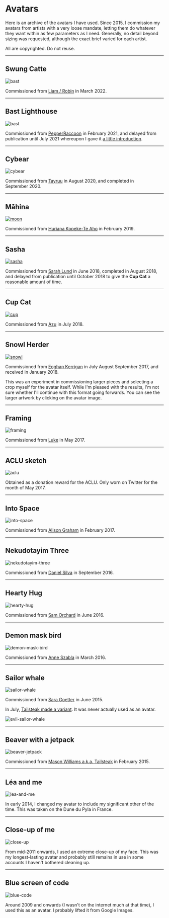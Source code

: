 # Avatars

Here is an archive of the avatars I have used. Since 2015, I commission my
avatars from artists with a very loose mandate, letting them do whatever
they want within as few parameters as I need. Generally, no detail beyond
sizing was requested, although the exact brief varied for each artist.

All are copyrighted. Do not reuse.

---

## Swung Catte

![bast](swung-catte.png)

Commissioned from [Liam / Robin](https://ko-fi.com/phomarciam)
in <time datetime="2022-W11">March&nbsp;2022</time>.

---

## Bast Lighthouse

![bast](bast-lighthouse.png)

Commissioned from [PepperRaccoon](https://pepperraccoon.com)
in <time datetime="2021-W06">February&nbsp;2021</time>, and
delayed from publication until
<time datetime="2021-W28">July&nbsp;2021</time>
whereupon I gave it [a little introduction](https://twitter.com/passcod/status/1413892122848026626).

---

## Cybear

![cybear](cybear.jpg)

Commissioned from [Tayruu](https://twitter.com/Tayruu)
in <time datetime="2020-W33">August&nbsp;2020</time>, and
completed in <time datetime="2020-W37">September&nbsp;2020</time>.

---

## Māhina

[![moon](moon.jpg)](huriana/moon.jpg)

Commissioned from [Huriana Kopeke-Te Aho](https://twitter.com/maorimarxist)
in <time datetime="2019-W06">February&nbsp;2019</time>.

---

## Sasha

[![sasha](sasha.jpg)](sarah/sasha.jpg)

Commissioned from [Sarah Lund](https://twitter.com/PlaidCushion)
in <time datetime="2018-W25">June&nbsp;2018</time>, completed in
<time datetime="2018-W33">August&nbsp;2018</time>, and delayed from
publication until <time datetime="2018-W41">October&nbsp;2018</time>
to give the <b>Cup Cat</b> a reasonable amount of time.

---

## Cup Cat

[![cup](cup-cat.jpg)](azu/cup-cat.jpg)

Commissioned from [Azu](https://twitter.com/azuria_sky)
in <time datetime="2018-W28">July&nbsp;2018</time>.

---

## Snowl Herder

[![snowl](snowl-herder.jpg)](eoghan/snowscene.jpg)

Commissioned from [Eoghan Kerrigan](https://twitter.com/eoghankerrigan)
in <time datetime="2017-W37"><del>July</del> <del>August</del> September&nbsp;2017</time>,
and received in <time datetime="2018-W03">January&nbsp;2018</time>.

This was an experiment in commissioning larger pieces and selecting a crop
myself for the avatar itself. While I'm pleased with the results, I'm not
sure whether I'll continue with this format going forwards. You can see the
larger artwork by clicking on the avatar image.

---

## Framing

![framing](framing.png)

Commissioned from [Luke](https://twitter.com/LukrShiba)
in <time datetime="2017-W22">May&nbsp;2017</time>.

---

## ACLU sketch

![aclu](aclu.png)

Obtained as a donation reward for the ACLU. Only worn on Twitter for the month
of <time datetime="2017-W21">May&nbsp;2017</time>.

---

## Into Space

![into-space](into-space.png)

Commissioned from [Alison Graham](https://poweredbycokezero.com/)
in <time datetime="2017-W09">February&nbsp;2017</time>.

---

## Nekudotayim Three

![nekudotayim-three](nekudotayim-three.png)

Commissioned from [Daniel Silva](http://boymilk.myportfolio.com)
in <time datetime="2016-W38">September&nbsp;2016</time>.

---

## Hearty Hug

![hearty-hug](hearty-hug.png)

Commissioned from [Sam Orchard](http://www.thesamorchard.com)
in <time datetime="2016-W22">June&nbsp;2016</time>.

---

## Demon mask bird

![demon-mask-bird](demon-mask-bird.jpg)

Commissioned from [Anne Szabla](http://www.aszabla.com)
in <time datetime="2016-W11">March&nbsp;2016</time>.

---

## Sailor whale

![sailor-whale](sailor-whale.png)

Commissioned from [Sara Goetter](http://sgoetter.com)
in <time datetime="2015-W23">June&nbsp;2015</time>.

In <time datetime="2015-07-05T04:46:00+12:00">July</time>,
[Tailsteak made a variant](https://twitter.com/tailsteak/status/617706008937373697).
It was never actually used as an avatar.

![evil-sailor-whale](evil-sailor-whale.png)

---

## Beaver with a jetpack

![beaver-jetpack](beaver-jetpack.png)

Commissioned from [Mason Williams a.k.a. Tailsteak](https://tailsteak.com)
in <time datetime="2015-W07">February&nbsp;2015</time>.

---

## Léa and me

![lea-and-me](lea-and-me.png)

In <time datetime="2014-W07">early&nbsp;2014</time>, I changed my avatar to include my
significant other of the time. This was taken on the Dune du Pyla in France.

---

## Close-up of me

![close-up](close-up.png)

From <time datetime="2011-W30">mid-2011</time> onwards, I used an extreme close-up of
my face. This was my longest-lasting avatar and probably still remains in use in some
accounts I haven't bothered cleaning up.

---

## Blue screen of code

![blue-code](blue-code.jpg)

Around <time datetime="2009-W15">2009</time> and onwards (I wasn't on the internet much
at that time), I used this as an avatar. I probably lifted it from Google Images.
